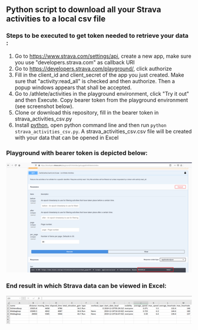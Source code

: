 ## Python script to download all your Strava activities to a local csv file ##

### Steps to be executed to get token needed to retrieve your data : ###

1. Go to https://www.strava.com/settings/api, create a new app, make sure you use "developers.strava.com" as callback URI
2. Go to https://developers.strava.com/playground/, click authorize
3. Fill in the client_id and client_secret of the app you just created. Make sure that "activity:read_all" is checked and then authorize. Then a popup windows appears that shall be accepted.
4. Go to /athlete/activities in the playground environment, click "Try it out" and then Execute. Copy bearer token from the playground environment (see screenshot below).
5. Clone or download this repository, fill in the bearer token in strava_activities_csv.py
6. Install [python](https://www.python.org/downloads/), open python command line and then run `python strava_activities_csv.py`. A strava_activities_csv.csv file will be created with your data that can be opened in Excel

### Playground with bearer token is depicted below: ###

![Bearer token](https://github.com/rebremer/strava-to-excel/blob/master/images/strava_bearer_token.png "Bearer Token")

### End result in which Strava data can be viewed in Excel: ###

![Strava activities in Excel](https://github.com/rebremer/strava-to-excel/blob/master/images/strava_activities_excel.png "Strava activities in Excel")